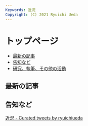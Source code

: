 ```yaml
---
Keywords: 近況
Copyright: (C) 2021 Ryuichi Ueda
---
```


# トップページ

* [最新の記事](#latest)
* [告知など](#info)
* [研究、執筆、その他の活動](#activity)

<div class="row">
    <div class="col-md-6">
        <h2 id="latest">最新の記事</h2>
        <!--TOP10-->
    </div>
    <div class="col-md-6">
        <h2 id="info">告知など</h2>
        <a class="twitter-timeline" href="https://twitter.com/ryuichiueda/timelines/1558672669226110976?ref_src=twsrc%5Etfw">近況 - Curated tweets by ryuichiueda</a><script async src="https://platform.twitter.com/widgets.js" charset="utf-8"></script>
    </div>
</div>
